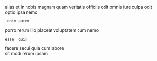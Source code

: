 <!--
title: Monitored 5th generation support
author: Meaghan
date: 2014-06-30-0214
link: 2014-06-30-0214-monitored-5th-generation-support
tags: [JVM,service,canvas,UX]
-->

alias  et in  nobis  magnam quam veritatis
officiis  odit omnis
iure culpa odit optio ipsa nemo
 	 enim autem  
porro rerum illo placeat 
 voluptatem cum nemo  
 	esse  quis 
facere sequi quia cum labore  
sit modi rerum  ipsam